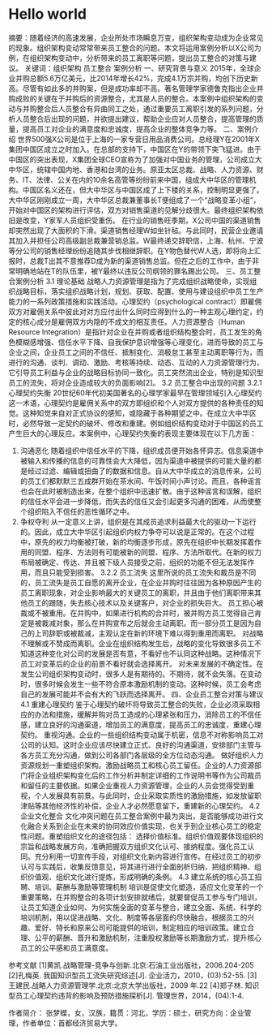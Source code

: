 # Hello world

摘要：随着经济的高速发展，企业所处市场瞬息万变，组织架构变动成为企业常见的现象。组织架构变动常常带来员工整合的问题。本文将运用案例分析以X公司为例，在组织架构变动中，分析带来的员工离职等问题，提出员工整合的对策与建议。
关键词：组织架构 员工整合 案例分析
一、研究背景与意义
2015年，全球企业并购总额5.6万亿美元，比2014年增长42%，完成4.1万宗并购，均创下历史新高。尽管有如此多的并购案，但是成功率却不高。著名管理学家德鲁克指出企业并购成败的关键在于并购后的资源整合，尤其是人员的整合。本案例中组织架构的变动与并购整合后人员整合有异曲同工之处，通过重要员工离职引发的系列问题，分析人员整合后出现的问题，并欲提出建议，帮助企业应对人员整合，提高管理的质量，提高员工对企业的满意度和忠诚度，提高企业的整体竞争力等。
二、案例介绍
世界500强X公司是位于上海的一家专营日用品消费公司。总经理Y在2001年X集团中国区成立之时加入。在总部的支持下，中国区在Y的带领下突飞猛进。由于中国区的突出表现，X集团全球CEO宣称为了加强对中国业务的管理，公司成立大中华区，统辖中国内地、香港和台湾的业务。原亚太区总裁、战略、人力资源、财务、IT、法律、公关在内的10余名高管等纷纷前来中国，组成大中华区的管理机构。中国区名义还在，但大中华区与中国区成了上下楼的关系，控制明显更强了。大中华区刚刚成立一周，大中华区总裁兼董事长T便组成了一个“战略变革小组”，开始对中国区的架构进行评估，双方对销售渠道的见解分歧很大。最终组织架构依旧是改变，Y家军人员组织受重伤。
在行业的销售旺季期，X公司中国的渠道销售却突然出现了大面积的下滑。渠道销售经理W如坐针毡。与此同时，民营企业邀请其加入并担任公司高级副总裁兼营销总监。W最终递交辞职信，上海、杭州、宁波等分公司的销售经理纷纷追随其步伐相继辞职。在Y物色替代W人选，即将向上汇报时，总裁T出其不意推荐D成为新的渠道销售总监。但在之后的工作中，由于非常明确地站在T的队伍里，被Y最终以违反公司纲领的罪名踢出公司。
三、员工整合案例分析
3.1 理论基础
战略人力资源管理是指为了完成组织战略使命，实现组织战略目标，落实组织战略计划，规划、获取、配置、使用与建设组织中员工生产能力的一系列政策措施和实践活动。心理契约（psychological contract）即雇佣双方对雇佣关系中彼此对对方应付出什么同时应得到什么的一种主观心理约定，约定的核心成分是雇佣双方内隐的不成文的相互责任。人力资源整合（Human Resource Integration）是指针对企业在并购或者组织结构整合时，员工发生的角色模糊感增强、信任水平下降、自我保护意识增强等心理变化，进而导致的员工与企业之间，企业员工之间的不信任、抵制变化、消极怠工甚至主动离职等行为，而进行的沟通、谈判、调动、激励、考核等持续、动态、互动的人力资源管理行为，它引导员工利益与企业的战略目标协同一致化。员工突然流出企业，特别是知识型员工的流失，将对企业造成较大的负面影响[2]。
3.2 员工整合中出现的问题
3.2.1 心理契约失衡
20世纪60年代初美国著名的心理学家最早在管理领域引入心理契约这一术语，心理契约是雇佣关系中的双方即组织和个人对双方提供的各种责任的知觉。这种知觉来自对正式协议的感知，或隐藏于各种期望之中。在成立大中华区时，必然导致一定契约的破坏、修改和重建。例如组织结构变动对于中国区的员工产生巨大的心理反应。本案例中，心理契约失衡的表现主要体现在以下几方面：
1.	沟通恶化
随着组织中信任水平的下降，组织成员便开始各怀异志。信息渠道中被输入和传播的信息的可靠性会大大降低，因为渠道中被提供的可能大量的都是经过过滤、编辑或扭曲了的数据和信息。自从大中华成立的消息传来，公司的员工们都默默三五成群开始在茶水间、午饭时间小声讨论。而且，各种谣言也会在此时被制造出来，在整个组织中迅速扩散。由于这种谣言和误解，组织的信任水平会进一步降低，而失去的信任又会引起更多沟通的困难，从而使整个组织陷入不信任的恶性循环之中。
2.	争权夺利
从一定意义上讲，组织是在其成员追求利益最大化的驱动一下运行的。因此，成立大中华区引起组织内权力争夺可以说是正常的。在这个过程中，原先的权力均衡被打破，新的均衡逐步形成，原先在组织中长期发挥着作用的同盟、程序、方法则有可能被新的同盟、程序、方法所取代。在新的权力布局被确定、传达、并且被下级人员接受之前，组织的功能不但无法发挥作用，而且只能受到损害。
3.2.2 员工流失
这里所说的员工流失和裁员是不同的，员工流失是员工自愿的离开企业，在企业并购时往往因为各种原因产生的员工离职现象，对企业影响最大的关键员工的离职，并且由于他们离职带来其他员工的跟随，失去核心技术以及关键客户，对企业的损失巨大。
员工担心被裁或不被重用。在并购中，如果进行机构的合并时，被并购方员工觉得自己肯定是被裁减对象，那么在并购宣布之后就会主动离职。而一部分员工是因为自己的上司辞职或被裁减，主观认定在新的环境下难以得到重用而离职。
对战略不理解或不赞成而离职。企业在组织结构发生后，战略的变化导致很多员工不知道这种变化对公司的发展是否有意，不看好也不认同这种战略。这种情况下员工对变革后的企业的前景不看好就会选择离开。
对未来发展的不确定性。在发生公司组织架构变动时，很多人是有期待的。不期待，就不会失落。在变动时，很多时候会发生一些不符合原本激励机制的变动。这种时候，员工会考虑自己的发展可能并不会有大的飞跃而选择离开。
四、企业员工整合对策与建议
4.1 重建心理契约
鉴于心理契约破坏将导致员工整合的失败，企业必须采取相应的办法和措施，缓解并购对员工造成的心理紧张和压力，消除员工的不信任感，建立良好的沟通渠道，增加员工的满意度，提高员工的忠诚度，重建心理契约。
重视沟通。企业的一些组织结构变动属于机密，信息不对称影响员工对公司的认知。这时企业应该尽快建立正式、良好的沟通渠道，安排部门主管与各方员工充分沟通，做到公司各部门各层级的全方位动态沟通。
做好组织人力资源规划一重塑组织架构。激励战略员工和核心员工留任。企业的人力资源部门将企业组织架构变化后的工作分析并制定详细的工作说明书等作为公司裁员和留任的主要依据。如果企业重视人力资源管理，企业的人员会觉得受到重视，个人发展具有前景。与此同时，企业采取实质性的激励措施，如发放留职津贴等其他经济性的补偿，企业人才必然愿意留下，重建新的心理契约。
4.2 企业文化整合
文化冲突问题在员工整合案例中最为突出，是否能够成功进行文化融合关系到企业在未来的协同效应价值实现，也关乎到企业核心员工的稳定性问题。重塑组织文化的途径包括： 选择价值标准。组织价值观要体现组织的宗旨和战略发展方向，准确把握双方组织文化认可、接纳程度。强化员工认同。充分利用一切宣传手段，对组织文化新内容进行宣传。在经过员工的初步认可与实践后，收集反馈意见，将其进行进行全面剖析归纳，把组织精神、组织价值观、组织文化进行提炼，形成明确的条例。 
4.3 建立系统的核心员工招聘、培训、薪酬与激励等管理机制
培训是促使文化塑造，适应文化变革的一个重要策略，在并购整合的各项计划安排就绪后，就要督促员工参与专门培训，让员工知道企业如何、为何实施全面的变革与整合，建立全面、系统、科学的培训机制，用以促进战略、文化、制度等各层面的尽快融合。根据员工的兴趣、爱好、特长和原来公司可能提供的培训，制定相应的培训政策。建立合理、公平的薪酬、晋升和激励机制，注重股权激励等长期激励方式，提升核心员工的公平感和员工满意度。 

参考文献
[1]黄凯.战略管理-竞争与创新.北京:石油工业出版社，2006.204-205
[2]孔梅英. 我国知识型员工流失研究综述[J]. 企业活力，2010，(03):52-55. 
[3]王建民.战略人力资源管理学.北京:北京大学出版社，2009 年.22
[4]郑子林. 知识型员工心理契约违背的影响及预防措施探析[J]. 管理世界，2014，(04):1-4.

作者简介：
张梦蝶，女，汉族，籍贯：河北，学历：硕士，研究方向：企业管理，作者单位：首都经济贸易大学。

